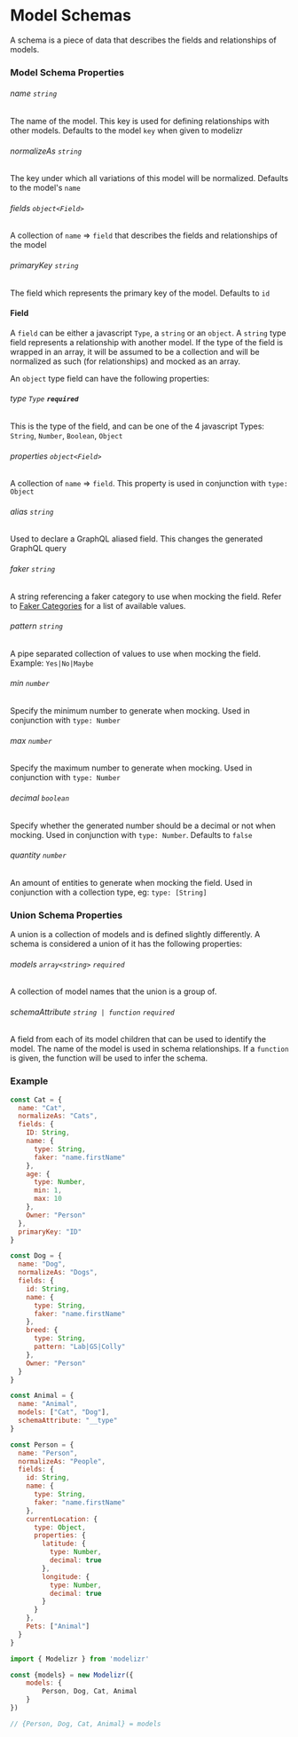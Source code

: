 # Model Schemas

A schema is a piece of data that describes the fields and relationships of models.

### Model Schema Properties

###### name `string`

The name of the model. This key is used for defining relationships with other models. Defaults to the model `key` when given to modelizr

###### normalizeAs `string`

The key under which all variations of this model will be normalized. Defaults to the model's `name`

###### fields `object<Field>`

A collection of `name` => `field` that describes the fields and relationships of the model

###### primaryKey `string`

The field which represents the primary key of the model. Defaults to `id`

#### Field

A `field` can be either a javascript `Type`, a `string` or an `object`. A `string` type field represents a relationship with another model. If the type of the field
is wrapped in an array, it will be assumed to be a collection and will be normalized as such (for relationships) and mocked as an array.

An `object` type field can have the following properties:

###### type `Type` **`required`**

This is the type of the field, and can be one of the 4 javascript Types: `String`, `Number`, `Boolean`, `Object`

###### properties `object<Field>`

A collection of `name` => `field`. This property is used in conjunction with `type: Object`

###### alias `string`

Used to declare a GraphQL aliased field. This changes the generated GraphQL query

###### faker `string`

A string referencing a faker category to use when mocking the field. Refer to [Faker Categories](https://github.com/marak/Faker.js/#api-methods) for a 
list of available values.

###### pattern `string`

A pipe separated collection of values to use when mocking the field. Example: `Yes|No|Maybe`

###### min `number`

Specify the minimum number to generate when mocking. Used in conjunction with `type: Number`

###### max `number`

Specify the maximum number to generate when mocking. Used in conjunction with `type: Number`

###### decimal `boolean`

Specify whether the generated number should be a decimal or not when mocking. Used in conjunction with `type: Number`. Defaults to `false`

###### quantity `number`

An amount of entities to generate when mocking the field. Used in conjunction with a collection type, eg: `type: [String]`

### Union Schema Properties

A union is a collection of models and is defined slightly differently. A schema is considered a union of it has the following properties:

###### models `array<string>` `required`

A collection of model names that the union is a group of.

###### schemaAttribute `string | function` `required`

A field from each of its model children that can be used to identify the model. The name of the model is used in schema relationships. If a `function` is 
given, the function will be used to infer the schema.

### Example

```javascript
const Cat = {
  name: "Cat",
  normalizeAs: "Cats",
  fields: {
    ID: String,
    name: {
      type: String,
      faker: "name.firstName"
    },
    age: {
      type: Number,
      min: 1,
      max: 10
    },
    Owner: "Person"
  },
  primaryKey: "ID"
}

const Dog = {
  name: "Dog",
  normalizeAs: "Dogs",
  fields: {
    id: String,
    name: {
      type: String,
      faker: "name.firstName"
    },
    breed: {
      type: String,
      pattern: "Lab|GS|Colly"
    },
    Owner: "Person"
  }
}

const Animal = {
  name: "Animal",
  models: ["Cat", "Dog"],
  schemaAttribute: "__type"
}

const Person = {
  name: "Person",
  normalizeAs: "People",
  fields: {
    id: String,
    name: {
      type: String,
      faker: "name.firstName"
    },
    currentLocation: {
      type: Object,
      properties: {
        latitude: {
          type: Number,
          decimal: true
        },
        longitude: {
          type: Number,
          decimal: true
        }
      }
    },
    Pets: ["Animal"]
  }
}

import { Modelizr } from 'modelizr'

const {models} = new Modelizr({
	models: {
		Person, Dog, Cat, Animal
	}
})

// {Person, Dog, Cat, Animal} = models
```